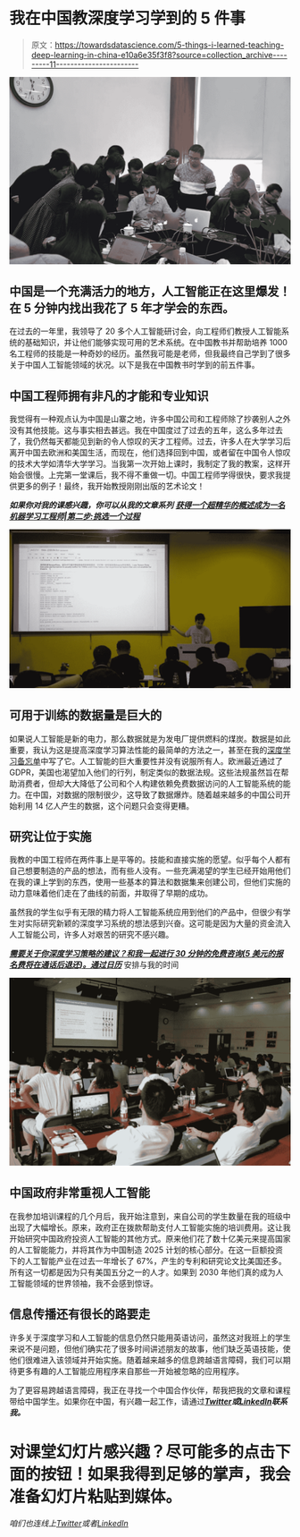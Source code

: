 # 我在中国教深度学习学到的 5 件事

> 原文：<https://towardsdatascience.com/5-things-i-learned-teaching-deep-learning-in-china-e10a6e35f3f8?source=collection_archive---------11----------------------->

![](img/2a16d9a6cbe5680a86f30db4b669cc09.png)

## 中国是一个充满活力的地方，人工智能正在这里爆发！在 5 分钟内找出我花了 5 年才学会的东西。

在过去的一年里，我领导了 20 多个人工智能研讨会，向工程师们教授人工智能系统的基础知识，并让他们能够实现可用的艺术系统。在中国教书并帮助培养 1000 名工程师的技能是一种奇妙的经历。虽然我可能是老师，但我最终自己学到了很多关于中国人工智能领域的状况。以下是我在中国教书时学到的前五件事。

## 中国工程师拥有非凡的才能和专业知识

我觉得有一种观点认为中国是山寨之地，许多中国公司和工程师除了抄袭别人之外没有其他技能。这与事实相去甚远。我在中国度过了过去的五年，这么多年过去了，我仍然每天都能见到新的令人惊叹的天才工程师。过去，许多人在大学学习后离开中国去欧洲和美国生活，而现在，他们选择回到中国，或者留在中国令人惊叹的技术大学如清华大学学习。当我第一次开始上课时，我制定了我的教案，这样开始会很慢。上完第一堂课后，我不得不重做一切。中国工程师学得很快，要求我提供更多的例子！最终，我开始教授刚刚出版的艺术论文！

***如果你对我的课感兴趣，你可以从我的文章系列*** [***获得一个超精华的概述成为一名机器学习工程师|第二步:挑选一个过程***](https://medium.com/ai%C2%B3-theory-practice-business/becoming-a-machine-learning-engineer-step-2-pick-a-process-942eef6ba8dd)

![](img/339e3bcc9a16efb8640512f9c80772f2.png)

## 可用于训练的数据量是巨大的

如果说人工智能是新的电力，那么数据就是为发电厂提供燃料的煤炭。数据是如此重要，我认为这是提高深度学习算法性能的最简单的方法之一，甚至在我的[深度学习备忘单](/deep-learning-performance-cheat-sheet-21374b9c4f45)中写了它。人工智能的巨大重要性并没有说服所有人。欧洲最近通过了 GDPR，美国也渴望加入他们的行列，制定类似的数据法规。这些法规虽然旨在帮助消费者，但却大大降低了公司和个人构建依赖免费数据访问的人工智能系统的能力。在中国，对数据的限制很少，这导致了数据爆炸。随着越来越多的中国公司开始利用 14 亿人产生的数据，这个问题只会变得更糟。

## 研究让位于实施

我教的中国工程师在两件事上是平等的。技能和直接实施的愿望。似乎每个人都有自己想要制造的产品的想法，而有些人没有。一些充满渴望的学生已经开始用他们在我的课上学到的东西，使用一些基本的算法和数据集来创建公司，但他们实施的动力意味着他们走在了曲线的前面，并取得了早期的成功。

虽然我的学生似乎有无限的精力将人工智能系统应用到他们的产品中，但很少有学生对实际研究新颖的深度学习系统的想法感到兴奋。这可能是因为大量的资金流入人工智能公司，许多人对艰苦的研究不感兴趣。

[***需要关于你深度学习策略的建议？和我一起进行 30 分钟的免费咨询(5 美元的报名费将在通话后退还)。通过日历***](https://calendly.com/cdossman/reframe-your-deep-learning-problem-with-chris) 安排与我的时间

![](img/c1eff638ee196da729504b107e288983.png)

## 中国政府非常重视人工智能

在我参加培训课程的几个月后，我开始注意到，来自公司的学生数量在我的班级中出现了大幅增长。原来，政府正在拨款帮助支付人工智能实施的培训费用。这让我开始研究中国政府投资人工智能的其他方式。原来他们花了数十亿美元来提高国家的人工智能能力，并将其作为中国制造 2025 计划的核心部分。在这一巨额投资下的人工智能产业在过去一年增长了 67%，产生的专利和研究论文比美国还多。所有这一切都是因为只有美国五分之一的人才。如果到 2030 年他们真的成为人工智能领域的世界领袖，我不会感到惊讶。

## 信息传播还有很长的路要走

许多关于深度学习和人工智能的信息仍然只能用英语访问，虽然这对我班上的学生来说不是问题，但他们确实花了很多时间讲述朋友的故事，他们缺乏英语技能，使他们很难进入该领域并开始实施。随着越来越多的信息跨越语言障碍，我们可以期待更多有趣的人工智能应用程序来自那些一开始被忽略的应用程序。

为了更容易跨越语言障碍，我正在寻找一个中国合作伙伴，帮我把我的文章和课程带给中国学生。如果你在中国，有兴趣一起工作，请通过[***Twitter***](https://twitter.com/cdossman)***或***[***LinkedIn***](https://www.linkedin.com/in/christopherdossman/)***联系我。***

# 对课堂幻灯片感兴趣？尽可能多的点击下面的按钮！如果我得到足够的掌声，我会准备幻灯片粘贴到媒体。

*咱们也连线上*[*Twitter*](https://twitter.com/cdossman)*或者*[*LinkedIn*](https://www.linkedin.com/in/christopherdossman/)